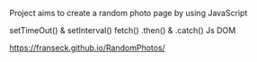 Project aims to create a random photo page by using JavaScript

setTimeOut() & setInterval()
fetch()
.then() & .catch()
Js DOM

https://franseck.github.io/RandomPhotos/
